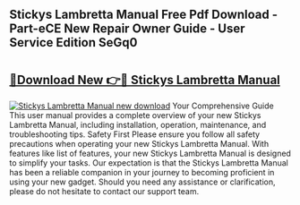 ## Stickys Lambretta Manual Free Pdf Download - Part-eCE New Repair Owner Guide - User Service Edition SeGq0

# <h2><a href="http://cf25590.oget.top/?id=Stickys+Lambretta+Manual">🔗Download New 👉🔴 Stickys Lambretta Manual</a></h2>

[![Stickys Lambretta Manual new download](https://i.imgur.com/5g1atiW.png)](http://cf25590.oget.top/?id=Stickys+Lambretta+Manual)
Your Comprehensive Guide This user manual provides a complete overview of your new Stickys Lambretta Manual, including installation, operation, maintenance, and troubleshooting tips. Safety First Please ensure you follow all safety precautions when operating your new Stickys Lambretta Manual. With features like list of features, your new Stickys Lambretta Manual is designed to simplify your tasks. Our expectation is that the Stickys Lambretta Manual has been a reliable companion in your journey to becoming proficient in using your new gadget. Should you need any assistance or clarification, please do not hesitate to contact our support team.
